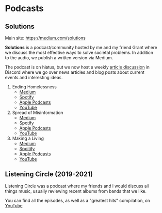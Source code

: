 # Podcasts

## Solutions
Main site: https://medium.com/solutions

**Solutions** is a podcast/community hosted by me and my friend Grant where we discuss the most effective ways to solve societal problems. In addition to the audio, we publish a written version via Medium.

The podcast is on hiatus, but we now host a weekly [article discussion](https://medium.com/solutions/introducing-article-discussions-42debdaa42f6) in Discord where we  go over news articles and blog posts about current events and interesting ideas.

1. Ending Homelessness
	- [Medium](https://medium.com/solutions/ending-homelessness-solutions-ep-1-b8d7932fa9b2)
	- [Spotify](https://open.spotify.com/episode/60e8p45y2348bps1TfP1ox?si=GCzer070Tamo9MgRFT_NSA)
	- [Apple Podcasts](https://podcasts.apple.com/us/podcast/ending-homelessness/id1544195138?i=1000502035887)
	- [YouTube](https://youtu.be/XvGVKvsL1Zw)
2. Spread of Misinformation
	- [Medium](https://medium.com/solutions/spread-of-misinformation-fb4aa8ff7c5f)
	- [Spotify](https://open.spotify.com/episode/30UWqAjoqFDCMGnAFisdgK?si=rPkKnv7EQkOXlMoSREmv4g)
	- [Apple Podcasts](https://podcasts.apple.com/us/podcast/spread-of-misinformation/id1544195138?i=1000509497301)
	- [YouTube](https://www.youtube.com/watch?v=ziMd95kEpC4)
3. Making a Living
	- [Medium](https://medium.com/solutions/making-a-living-solutions-ep-3-7451c4eb03fc)
	- [Spoitify](https://open.spotify.com/episode/2JIKrfa0O1rUw0nDMuoj4K?si=ace1f150ffc74715)
	- [Apple Podcasts](https://podcasts.apple.com/us/podcast/making-a-living/id1544195138?i=1000525253423)
	- [YouTube](https://youtu.be/VjgicVHadkE)

## Listening Circle (2019-2021)
Listening Circle was a podcast where my friends and I would discuss all things music, usually reviewing recent albums from bands that we like.

You can find all the episodes, as well as a "greatest hits" compilation, on [YouTube](https://www.youtube.com/channel/UCtM9VzujJ4bK-82xIi0vKFQ)
